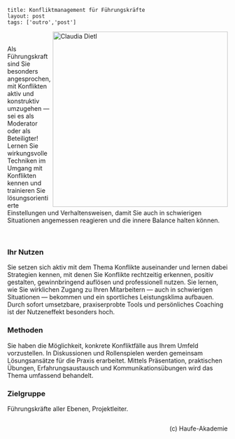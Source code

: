 ```
title: Konfliktmanagement für Führungskräfte
layout: post
tags: ['outro','post']
```

<img class="whiteborder" src="../images/cd4.jpg" alt="Claudia Dietl" width="400" align="right">

<p>&nbsp;</p>


<p>
Als Führungskraft sind Sie besonders angesprochen, mit Konflikten aktiv und konstruktiv umzugehen — sei es als Moderator oder als Beteiligter! Lernen Sie wirkungsvolle Techniken im Umgang mit Konflikten kennen und trainieren Sie lösungsorientierte Einstellungen und Verhaltensweisen, damit Sie auch in schwierigen Situationen angemessen reagieren und die innere Balance halten können.
</p>
<!-- 
<h3>Inhalte</h3>
<ul>
<li>Führung heißt Konflikte managen</li>
<li>Konflikte in Teams, Gruppen und Organisationen.</li>
<li>Konflikte in der Mitarbeiterführung.</li>
<li>Konflikte im eigenen Rollenverständnis als Führungskraft.</li>
<li>Konflikte mit Kollegen und eigenen Vorgesetzten.</li>
<li>Die Führungskraft als Konfliktmoderator.</li>
<li>Ursachen und Symptome von Konflikten</li>
<li>Quellen der Konfliktentstehung.</li>
<li>Wann handelt es sich um einen Konflikt und wann nicht?</li>
<li>Konfliktpotenziale frühzeitig erkennen und auflösen.</li>
<li>Die innere Einstellung entscheidet über das Konfliktverhalten</li>
<li>Analyse der eigenen Denk- und Handlungsmuster in schwierigen Situationen.</li>
<li>Was hat meine Einstellung mit meinem Konfliktverhalten als Führungskraft zu tun?</li>
<li>Vom Misstrauen zum Vertrauen, von der Konfrontation zur Kooperation.</li>
<li>Welche Chance steckt hinter einem Konflikt?</li>
<li>Konflikte verstehen und gezielt bewältigen</li>
<li>Modelle der Konfliktlösung gezielt einsetzen.</li>
<li>Konfliktstile erkennen und konstruktiv damit umgehen.</li>
<li>Die Sichtweise des anderen nachvollziehen, aber wie?</li>
<li>Verhandeln unterschiedlicher Positionen und Interessen.</li>
<li>Reagieren Frauen und Männer unterschiedlich in Konflikten?</li>
<li>Umgang mit Emotionen bei sich und den anderen.</li>
<li>Stärkung der eigenen Konfliktfähigkeit</li>
<li>Sich selbst in Konfliktsituationen exzellent führen.</li>
<li>Gelassener mit schwierigen Konfliktpartnern umgehen.</li>
<li>Persönliche Potenziale nutzen, eigene Konfliktmuster erkennen, Negativ-Spiralen durchbrechen.</li>
<li>Auf schwierige Situtionen angemessen reagieren.</li>
<li>Bearbeitung konkreter Konfliktfälle aus dem eigenen Umfeld</li>
</ul>
 -->

<p>&nbsp;</p>

<h3>Ihr Nutzen</h3>
<p>
Sie setzen sich aktiv mit dem Thema Konflikte auseinander und lernen dabei Strategien kennen, mit denen Sie Konflikte
rechtzeitig erkennen,
positiv gestalten,
gewinnbringend auflösen und
professionell nutzen.
Sie lernen, wie Sie wirklichen Zugang zu Ihren Mitarbeitern — auch in schwierigen Situationen — bekommen und ein sportliches Leistungsklima aufbauen. Durch sofort umsetzbare, praxiserprobte Tools und persönliches Coaching ist der Nutzeneffekt besonders hoch. 
</p>

<h3>Methoden</h3>
<p>Sie haben die Möglichkeit, konkrete Konfliktfälle aus Ihrem Umfeld vorzustellen. In Diskussionen und Rollenspielen werden gemeinsam Lösungsansätze für die Praxis erarbeitet. Mittels Präsentation, praktischen Übungen, Erfahrungsaustausch und Kommunikationsübungen wird das Thema umfassend behandelt.</p>


<h3>Zielgruppe</h3>
<p>Führungskräfte aller Ebenen, Projektleiter.
</p>


<p style="float:right;">
(c) Haufe-Akademie
</p>